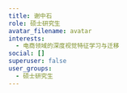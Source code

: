 ```yaml
---
title: 谢中石
role: 硕士研究生
avatar_filename: avatar
interests:
  - 电商领域的深度视觉特征学习与迁移
social: []
superuser: false
user_groups:
  - 硕士研究生
---
```


